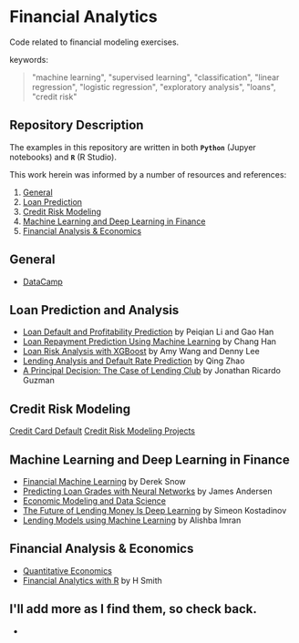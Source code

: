 # Financial Analytics
Code related to financial modeling exercises.

keywords: 
> "machine learning", "supervised learning", "classification", "linear regression", "logistic regression", "exploratory analysis", "loans", "credit risk"

## Repository Description
The examples in this repository are written in both <b>`Python`</b> (Jupyer notebooks) and <b>`R`</b> (R Studio).

This work herein was informed by a number of resources and references:

1. [General](#General)
2. [Loan Prediction](#loan-prediction-and-analysis)
3. [Credit Risk Modeling](#credit-risk-modeling)
4. [Machine Learning and Deep Learning in Finance](#machine-learning-and-deep-learning-in-finance)
5. [Financial Analysis & Economics](#financial-analysis--economics)

## General
* [DataCamp](https://www.datacamp.com/community/tutorials)

## Loan Prediction and Analysis
* [Loan Default and Profitability Prediction](http://cs229.stanford.edu/proj2018/report/69.pdf) by Peiqian Li and Gao Han
* [Loan Repayment Prediction Using Machine Learning](https://escholarship.org/uc/item/9cc4t85b) by Chang Han
* [Loan Risk Analysis with XGBoost](https://databricks.com/blog/2018/08/09/loan-risk-analysis-with-xgboost-and-databricks-runtime-for-machine-learning.html) by Amy Wang and Denny Lee
* [Lending Analysis and Default Rate Prediction](https://canvas.harvard.edu/courses/12656/files/2822174/download?verifier=cwyLD199GhxwqW1TKTESsPVfaaNJWX0lqZBDfSns&wrap=1) by Qing Zhao
* [A Principal Decision: The Case of Lending Club](http://web.csulb.edu/~jchang9/files/jonathan_guzman_honors_thesis.pdf) by Jonathan Ricardo Guzman 

## Credit Risk Modeling
[Credit Card Default](https://www.kaggle.com/uciml/default-of-credit-card-clients-dataset)
[Credit Risk Modeling Projects](https://www.listendata.com/2019/08/datasets-for-credit-risk-modeling.html)

## Machine Learning and Deep Learning in Finance
* [Financial Machine Learning](https://github.com/firmai/financial-machine-learning/blob/master/README.md) by Derek Snow
* [Predicting Loan Grades with Neural Networks](https://medium.com/universal-mind/predicting-loan-grades-with-a-neural-network-a-machine-learning-pipeline-on-aws-65d5e1d2f08e) by James Andersen
* [Economic Modeling and Data Science](https://datascience.quantecon.org/)
* [The Future of Lending Money Is Deep Learning](https://towardsdatascience.com/the-future-of-lending-money-is-deep-learning-61a9e21cf179) by Simeon Kostadinov
* [Lending Models using Machine Learning](https://medium.com/analytics-vidhya/lending-models-using-machine-learning-d59d57f28ad7) by Alishba Imran

## Financial Analysis & Economics
* [Quantitative Economics](https://github.com/QuantEcon/)
* [Financial Analytics with R](https://www.academia.edu/32351133/Financial_Analytics_with_R_Building_a_Laptop_Laboratory_for_Data_Science) by H Smith

## I'll add more as I find them, so check back.
* []()

